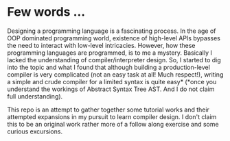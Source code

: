# Few words ...
Designing a programming language is a fascinating process.
In the age of OOP dominated programming world, existence of 
high-level APIs bypasses the need to interact with low-level
intricacies. However, how these programming languages are
programmed, is to me a mystery. Basically I lacked the understanding
of compiler/interpreter design. So, I started to dig into the
topic and what I found that although building a production-level
compiler is very complicated (not an easy task at all! Much respect!),
writing a simple and crude compiler for a limited syntax is
quite easy* (*once you understand the workings of Abstract Syntax Tree AST.
And I do not claim full understanding).

This repo is an attempt to gather together some tutorial works
and their attempted expansions in my pursuit to learn compiler
design. I don't claim this to be an original work rather more
of a follow along exercise and some curious excursions.